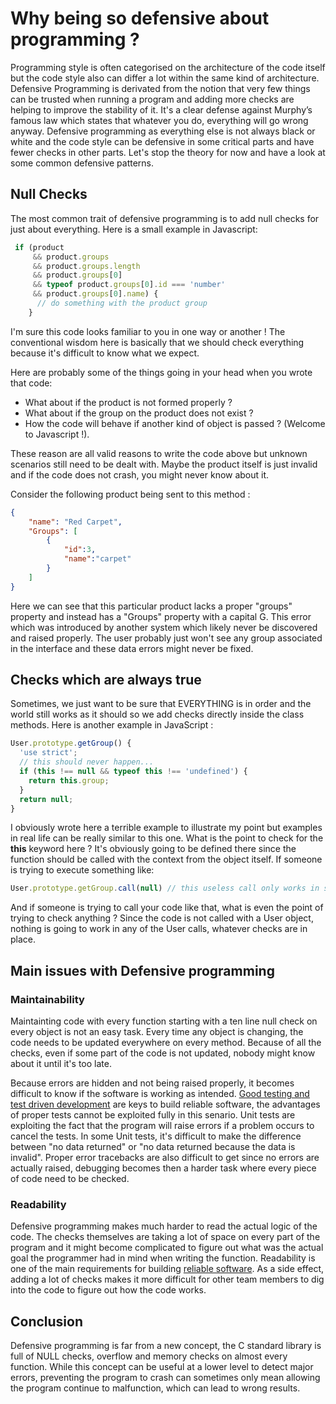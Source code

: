 # Why being so defensive about programming ?

Programming style is often categorised on the architecture of the code itself but the code style also can differ a lot within the same kind of architecture. Defensive Programming is derivated from the notion that very few things can be trusted when running a program and adding more checks are helping to improve the stability of it.
It's a clear defense against Murphy’s famous law which states that whatever you do, everything will go wrong anyway.
Defensive programming as everything else is not always black or white and the code style can be defensive in some critical parts and have fewer checks in other parts.
Let's stop the theory for now and have a look at some common defensive patterns.

## Null Checks

The most common trait of defensive programming is to add null checks for just about everything.
Here is a small example in Javascript:

```javascript
 if (product
 	 && product.groups
 	 && product.groups.length
 	 && product.groups[0]
 	 && typeof product.groups[0].id === 'number'
 	 && product.groups[0].name) {
 	  // do something with the product group
 	}
```

I'm sure this code looks familiar to you in one way or another ! The conventional wisdom here is basically that we should check everything because it's difficult to know what we expect.

Here are probably some of the things going in your head when you wrote that code:
 - What about if the product is not formed properly ?
 - What about if the group on the product does not exist ?
 - How the code will behave if another kind of object is passed ? (Welcome to Javascript !).

These reason are all valid reasons to write the code above but unknown scenarios still need to be dealt with. Maybe the product itself is just invalid and if the code does not crash, you might never know about it.

Consider the following product being sent to this method :

```json
{
	"name": "Red Carpet",
	"Groups": [
		{
			"id":3,
			"name":"carpet"
		}
	]
}
```

Here we can see that this particular product lacks a proper "groups" property and instead has a "Groups" property with a capital G. This error which was introduced by another system which likely never be discovered and raised properly. The user probably just won't see any group associated in the interface and these data errors might never be fixed.

## Checks which are always true

Sometimes, we just want to be sure that EVERYTHING is in order and the world still works as it should so we add checks directly inside the class methods.
Here is another example in JavaScript :

```javascript
User.prototype.getGroup() {
  'use strict';
  // this should never happen...
  if (this !== null && typeof this !== 'undefined') {
    return this.group;
  }
  return null;
}
```

I obviously wrote here a terrible example to illustrate my point but examples in real life can be really similar to this one. What is the point to check for the **this** keyword here ? It's obviously going to be defined there since the function should be called with the context from the object itself. If someone is trying to execute something like:

```javascript
User.prototype.getGroup.call(null) // this useless call only works in strict mode
```

And if someone is trying to call your code like that, what is even the point of trying to check anything ? Since the code is not called with a User object, nothing is going to work in any of the User calls, whatever checks are in place.

## Main issues with Defensive programming

### Maintainability

Maintainting code with every function starting with a ten line null check on every object is not an easy task. Every time any object is changing, the code needs to be updated everywhere on every method.
Because of all the checks, even if some part of the code is not updated, nobody might know about it until it's too late.

Because errors are hidden and not being raised properly, it becomes difficult to know if the software is working as intended. [Good testing and test driven development](/blog/9-benefits-of-test-driven-development) are keys to build reliable software, the advantages of proper tests cannot be exploited fully in this senario. Unit tests are exploiting the fact that the program will raise errors if a problem occurs to cancel the tests. In some Unit tests, it's difficult to make the difference between "no data returned" or "no data returned because the data is invalid".
Proper error tracebacks are also difficult to get since no errors are actually raised, debugging becomes then a harder task where every piece of code need to be checked.


### Readability

Defensive programming makes much harder to read the actual logic of the code. The checks themselves are taking a lot of space on every part of the program and it might become complicated to figure out what was the actual goal the programmer had in mind when writing the function.
Readability is one of the main requirements for building [reliable software](/blog/the-building-blocks-of-reliable-software). As a side effect, adding a lot of checks makes it more difficult for other team members to dig into the code to figure out how the code works.

## Conclusion

Defensive programming is far from a new concept, the C standard library is full of NULL checks, overflow and memory checks on almost every function. While this concept can be useful at a lower level to detect major errors, preventing the program to crash can sometimes only mean allowing the program continue to malfunction, which can lead to wrong results.
